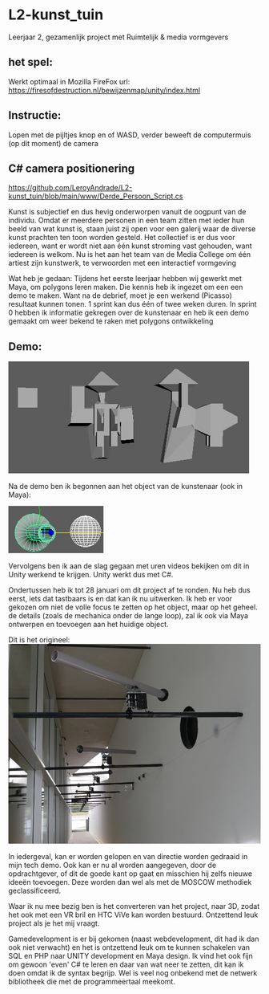 # L2-kunst_tuin
Leerjaar 2, gezamenlijk project met Ruimtelijk &amp; media vormgevers

## het spel:
Werkt optimaal in Mozilla FireFox
url: https://firesofdestruction.nl/bewijzenmap/unity/index.html

## Instructie: 
Lopen met de pijltjes knop en of WASD, verder beweeft de computermuis (op dit moment) de camera

## C# camera positionering
https://github.com/LeroyAndrade/L2-kunst_tuin/blob/main/www/Derde_Persoon_Script.cs


Kunst is subjectief en dus hevig onderworpen vanuit de oogpunt van de individu. Omdat er meerdere personen in een team zitten met ieder hun beeld van wat kunst is, staan juist zij open voor een galerij waar de diverse kunst prachten ten toon worden gesteld. Het collectief is er dus voor iedereen, want er wordt niet aan één kunst stroming vast gehouden, want iedereen is welkom. Nu is het aan het team van de Media College om één artiest zijn kunstwerk, te verwoorden met een interactief vormgeving

Wat heb je gedaan:
Tijdens het eerste leerjaar hebben wij gewerkt met Maya, om polygons leren maken. Die kennis heb ik ingezet om een een demo te maken.
Want na de debrief, moet je een werkend (Picasso) resultaat kunnen tonen. 1 sprint kan dus één of twee weken duren. In sprint 0 hebben ik informatie gekregen over de kunstenaar en heb ik een demo gemaakt om weer bekend te raken met polygons ontwikkeling

## Demo: 

![afbeelding-1_L.png](https://github.com/LeroyAndrade/L2-kunst_tuin/blob/main/splash/afbeelding-1_L.png)

Na de demo ben ik begonnen aan het object van de kunstenaar (ook in Maya):

![afbeelding-2_object.png](https://github.com/LeroyAndrade/L2-kunst_tuin/blob/main/splash/afbeelding-2_object.png)

Vervolgens ben ik aan de slag gegaan met uren videos bekijken om dit in Unity werkend te krijgen. Unity werkt dus met C#.

Ondertussen heb ik tot 28 januari om dit project af te ronden. Nu heb dus eerst, iets dat tastbaars is en dat kan ik nu uitwerken.
Ik heb er voor gekozen om niet de volle focus te zetten op het object, maar op het geheel. de details (zoals de mechanica onder de lange loop), zal ik ook via Maya ontwerpen en toevoegen aan het huidige object.

Dit is het origineel:
![afbeelding_origineel.png](https://github.com/LeroyAndrade/L2-kunst_tuin/blob/main/splash/afbeelding_origineel.png)


In iedergeval, kan er worden gelopen en van directie worden gedraaid in mijn tech demo. Ook kan er nu al worden aangegeven, door de opdrachtgever, of dit de goede kant op gaat en misschien hij zelfs nieuwe ideeën toevoegen. Deze worden dan wel als met de MOSCOW methodiek geclassificeerd.

Waar ik nu mee bezig ben is het converteren van het project, naar 3D, zodat het ook met een VR bril en HTC ViVe kan worden bestuurd. Ontzettend leuk project als je het mij vraagt.

Gamedevelopment is er bij gekomen (naast webdevelopment, dit had ik dan ook niet verwacht) en het is ontzettend leuk om te kunnen schakelen van SQL en PHP naar UNITY development en Maya design. Ik vind het ook fijn om gewoon 'even' C# te leren en daar van wat neer te zetten, dit kan ik doen omdat ik de syntax begrijp. Wel is veel nog onbekend met de netwerk bibliotheek die met de programmeertaal meekomt.
